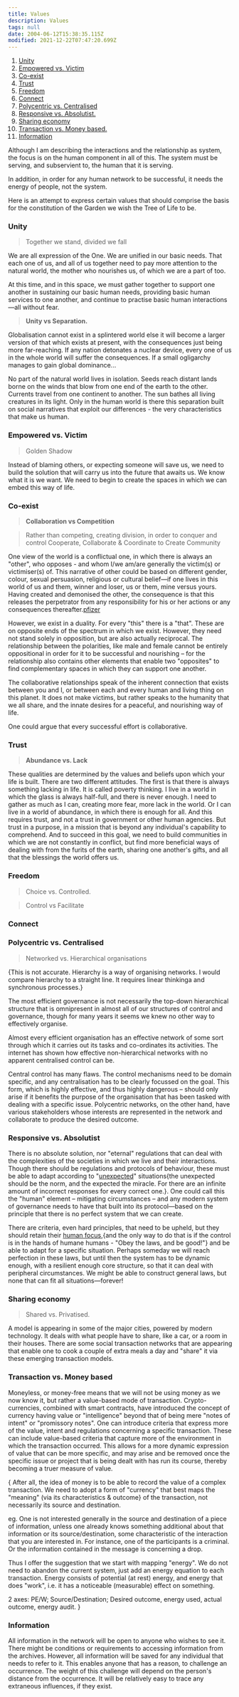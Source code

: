 ```yaml
---
title: Values
description: Values
tags: null
date: 2004-06-12T15:38:35.115Z
modified: 2021-12-22T07:47:20.699Z
---
```


1. [Unity](#unity)
2. [Empowered vs. Victim](#empowered-vs-victim)
3. [Co-exist](#co-exist)
4. [Trust](#trust)
5. [Freedom](#freedom)
6. [Connect](#connect)
7. [Polycentric vs. Centralised](#polycentric-vs-centralised)
8. [Responsive vs. Absolutist.](#responsive-vs-absolutist)
9. [Sharing economy](#sharing-economy)
10. [Transaction vs. Money based.](#transaction-vs-money-based)
11. [Information](#information)

Although I am describing the interactions and the relationship as system, the focus is on the human component in all of this. The system must be serving, and subservient to, the human that it is serving.

In addition, in order for any human network to be successful, it needs the energy of people, not the system.

Here is an attempt to express certain values that should comprise the basis for the constitution of the Garden we wish the Tree of Life to be.

### Unity

> Together we stand, divided we fall

We are all expression of the One. We are unified in our basic needs. That each one of us, and all of us together need to pay more attention to the natural world, the mother who nourishes us, of which we are a part of too.

At this time, and in this space, we must gather together to support one another in sustaining our basic human needs, providing basic human services to one another, and continue to practise basic human interactions&mdash;all without fear.

> **Unity vs Separation.**

Globalisation cannot exist in a splintered world else it will become a larger version of that which exists at present, with the consequences just being more far-reaching. If any nation detonates a nuclear device, every one of us in the whole world will suffer the consequences. If a small ogligarchy manages to gain global dominance...

No part of the natural world lives in isolation. Seeds reach distant lands borne on the winds that blow from one end of the earth to the other. Currents travel from one continent to another. The sun bathes all living creatures in its light. Only in the human world is there this separation built on social narratives that exploit our differences - the very characteristics that make us human.

### Empowered vs. Victim

> Golden Shadow

Instead of blaming others, or expecting someone will save us, we need to build the solution that will carry us into the future that awaits us. We know what it is we want. We need to begin to create the spaces in which we can embed this way of life.

### Co-exist

> **Collaboration vs Competition**

> Rather than competing, creating division, in order to conquer and control
> Cooperate, Collaborate & Coordinate to Create Community

One view of the world is a conflictual one, in which there is always an "other", who opposes - and whom I/we am/are generally the victim(s) or victimiser(s) of. This narrative of other could be based on different gender, colour, sexual persuasion, religious or cultural belief&mdash;if one lives in this world of us and them, winner and loser, us or them, mine versus yours. Having created and demonised the other, the consequence is that this releases the perpetrator from any responsibility for his or her actions or any consequences thereafter.[pfizer](biotech.html)

However, we exist in a duality. For every "this" there is a "that". These are on opposite ends of the spectrum in which we exist. However, they need not stand solely in opposition, but are also actually reciprocal. The relationship between the polarities, like male and female cannot be entirely oppositional in order for it to be successful and nourishing – for the relationship also contains other elements that enable two "opposites" to find complementary spaces in which they can support one another.

The collaborative relationships speak of the inherent connection that exists between you and I, or between each and every human and living thing on this planet. It does not make victims, but rather speaks to the humanity that we all share, and the innate desires for a peaceful, and nourishing way of life.

One could argue that every successful effort is collaborative.

### Trust

> **Abundance vs. Lack**

These qualities are determined by the values and beliefs upon which your life is built. There are two different attitudes. The first is that there is always something lacking in life. It is called poverty thinking. I live in a world in which the glass is always half-full, and there is never enough. I need to gather as much as I can, creating more fear, more lack in the world. Or I can live in a world of abundance, in which there is enough for all. And this requires trust, and not a trust in government or other human agencies. But trust in a purpose, in a mission that is beyond any individual's capability to comprehend. And to succeed in this goal, we need to build communities in which we are not constantly in conflict, but find more beneficial ways of dealing with from the furits of the earth, sharing one another's gifts, and all that the blessings the world offers us.

### Freedom

> Choice vs. Controlled.

> Control vs Facilitate

### Connect

### Polycentric vs. Centralised

> Networked vs. Hierarchical organisations

{This is not accurate. Hierarchy is a way of organising networks. I would compare hierarchy to a straight line. It requires linear thinkinga and synchronous processes.}

The most efficient governance is not necessarily the top-down hierarchical structure that is omnipresent in almost all of our structures of control and governance, though for many years it seems we knew no other way to effectively organise.

Almost every efficient organisation has an effective network of some sort through which it carries out its tasks and co-ordinates its activities. The internet has shown how effective non-hierarchical networks with no apparent centralised control can be.

Central control has many flaws. The control mechanisms need to be domain specific, and any centralisation has to be clearly focussed on the goal. This form, which is highly effective, and thus highly dangerous – should only arise if it benefits the purpose of the organisation that has been tasked with dealing with a specific issue. Polycentric networks, on the other hand, have various stakeholders whose interests are represented in the network and collaborate to produce the desired outcome.

### Responsive vs. Absolutist

There is no absolute solution, nor "eternal" regulations that can deal with the complexities of the societies in which we live and their interactions. Though there should be regulations and protocols of behaviour, these must be able to adapt according to "[unexpected](unexpected.html)" situations{the unexpected should be the norm, and the expected the miracle. For there are an infinite amount of incorrect responses for every correct one.}. One could call this the "human" element – mitigating circumstances – and any modern system of governance needs to have that built into its protocol&mdash;based on the principle that there is no perfect system that we can create.

There are criteria, even hard principles, that need to be upheld, but they should retain their [human focus](human.html),{and the only way to do that is if the control is in the hands of humane humans - "Obey the laws, and be good!"} and be able to adapt for a specific situation. Perhaps someday we will reach perfection in these laws, but until then the system has to be dynamic enough, with a resilient enough core structure, so that it can deal with peripheral circumstances. We might be able to construct general laws, but none that can fit all situations&mdash;forever!

### Sharing economy

> Shared vs. Privatised.

A model is appearing in some of the major cities, powered by modern technology. It deals with what people have to share, like a car, or a room in their houses. There are some social transaction networks that are appearing that enable one to cook a couple of extra meals a day and "share" it via these emerging transaction models.

### Transaction vs. Money based

Moneyless, or money-free means that we will not be using money as we now know it, but rather a value-based mode of transaction. Crypto-currencies, combined with smart contracts, have introduced the concept of currency having value or "intelligence" beyond that of being mere "notes of intent" or "promissory notes". One can introduce criteria that express more of the value, intent and regulations concerning a specific transaction. These can include value-based criteria that capture more of the environment in which the transaction occurred. This allows for a more dynamic expression of value that can be more specific, and may arise and be removed once the specific issue or project that is being dealt with has run its course, thereby becoming a truer measure of value.

{
After all, the idea of money is to be able to record the value of a complex transaction. We need to adopt a form of "currency" that best maps the "meaning" (via its characteristics & outcome} of the transaction, not necessarily its source and destination.

eg. One is not interested generally in the source and destination of a piece of information, unless one already knows something additional about that information or its source/destination, some characteristic of the interaction that you are interested in. For instance, one of the participants is a criminal. Or the information contained in the message is concerning a drop.

Thus I offer the suggestion that we start with mapping "energy". We do not need to abandon the current system, just add an energy equation to each transaction. Energy consists of potential (at rest) energy, and energy that does "work", i.e. it has a noticeable (measurable) effect on something.

2 axes: PE/W; Source/Destination; Desired outcome, energy used, actual outcome, energy audit.
}

### Information

All information in the network will be open to anyone who wishes to see it. There might be conditions or requirements to accessing information from the archives. However, all information will be saved for any individual that needs to refer to it. This enables anyone that has a reason, to challenge an occurrence. The weight of this challenge will depend on the person's distance from the occurrence. It will be relatively easy to trace any extraneous influences, if they exist.
